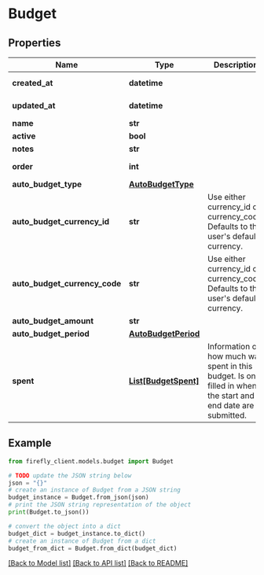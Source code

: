 # Budget


## Properties

Name | Type | Description | Notes
------------ | ------------- | ------------- | -------------
**created_at** | **datetime** |  | [optional] [readonly] 
**updated_at** | **datetime** |  | [optional] [readonly] 
**name** | **str** |  | 
**active** | **bool** |  | [optional] 
**notes** | **str** |  | [optional] 
**order** | **int** |  | [optional] [readonly] 
**auto_budget_type** | [**AutoBudgetType**](AutoBudgetType.md) |  | [optional] 
**auto_budget_currency_id** | **str** | Use either currency_id or currency_code. Defaults to the user&#39;s default currency. | [optional] 
**auto_budget_currency_code** | **str** | Use either currency_id or currency_code. Defaults to the user&#39;s default currency. | [optional] 
**auto_budget_amount** | **str** |  | [optional] 
**auto_budget_period** | [**AutoBudgetPeriod**](AutoBudgetPeriod.md) |  | [optional] 
**spent** | [**List[BudgetSpent]**](BudgetSpent.md) | Information on how much was spent in this budget. Is only filled in when the start and end date are submitted. | [optional] [readonly] 

## Example

```python
from firefly_client.models.budget import Budget

# TODO update the JSON string below
json = "{}"
# create an instance of Budget from a JSON string
budget_instance = Budget.from_json(json)
# print the JSON string representation of the object
print(Budget.to_json())

# convert the object into a dict
budget_dict = budget_instance.to_dict()
# create an instance of Budget from a dict
budget_from_dict = Budget.from_dict(budget_dict)
```
[[Back to Model list]](../README.md#documentation-for-models) [[Back to API list]](../README.md#documentation-for-api-endpoints) [[Back to README]](../README.md)



